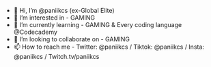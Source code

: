 - 👋 Hi, I’m @paniikcs (ex-Global Elite)
- 👀 I’m interested in - GAMING 
- 🌱 I’m currently learning - GAMING & Every coding language @Codecademy
- 💞️ I’m looking to collaborate on - GAMING
- 📫 How to reach me - Twitter: @paniikcs / Tiktok: @paniikcs / Insta: @paniikcs / Twitch.tv/paniikcs

<!---
paniikcs/paniikcs is a ✨ special ✨ repository because its `README.md` (this file) appears on your GitHub profile.
You can click the Preview link to take a look at your changes.
--->
